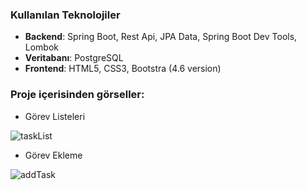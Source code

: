 ### Kullanılan Teknolojiler

- **Backend**: Spring Boot, Rest Api, JPA Data, Spring Boot Dev Tools, Lombok
- **Veritabanı**: PostgreSQL
- **Frontend**: HTML5, CSS3, Bootstra (4.6 version)
 
### Proje içerisinden görseller:

* Görev Listeleri

![taskList](https://github.com/user-attachments/assets/1be2a27b-bf7d-4971-808b-a32c24abe2ab)


* Görev Ekleme

![addTask](https://github.com/user-attachments/assets/0099b519-ce7c-4d01-bdd0-10ac466dee01)

